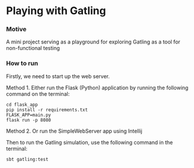 # Playing with Gatling

### Motive

A mini project serving as a playground for exploring Gatling as a tool for non-functional testing



### How to run

Firstly, we need to start up the web server. 

Method 1. Either run the Flask (Python) application by running the following command on the terminal: 

```
cd flask_app
pip install -r requirements.txt
FLASK_APP=main.py
flask run -p 8080
```

Method 2. Or run the SimpleWebServer app using Intellij


Then to run the Gatling simulation, use the following command in the terminal: 

```
sbt gatling:test
``` 

